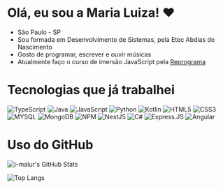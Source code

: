 # Olá, eu sou a Maria Luiza! ❤️
* São Paulo - SP
* Sou formada em Desenvolvimento de Sistemas, pela Etec Abdias do Nascimento
* Gosto de programar, escrever e ouvir músicas
* Atualmente faço o curso de imersão JavaScript pela [Reprograma](https://reprograma.com.br/)

# Tecnologias que já trabalhei
![TypeScript](https://img.shields.io/badge/TypeScript-007ACC?style=for-the-badge&logo=typescript&logoColor=white)
![Java](https://img.shields.io/badge/Java-ED8B00?style=for-the-badge&logo=openjdk&logoColor=white)
![JavaScript](https://img.shields.io/badge/JavaScript-F7DF1E?style=for-the-badge&logo=JavaScript&logoColor=white)
![Python](https://img.shields.io/badge/Python-3776AB?style=for-the-badge&logo=python&logoColor=white)
![Kotlin](https://img.shields.io/badge/Kotlin-0095D5?&style=for-the-badge&logo=kotlin&logoColor=white)
![HTML5](https://img.shields.io/badge/HTML-239120?style=for-the-badge&logo=html5&logoColor=white)
![CSS3](https://img.shields.io/badge/CSS-239120?&style=for-the-badge&logo=css3&logoColor=white)
![MYSQL](https://img.shields.io/badge/MySQL-00000F?style=for-the-badge&logo=mysql&logoColor=white)
![MongoDB](https://img.shields.io/badge/MongoDB-4EA94B?style=for-the-badge&logo=mongodb&logoColor=white)
![NPM](https://img.shields.io/badge/npm-CB3837?style=for-the-badge&logo=npm&logoColor=white)
![NestJS](https://img.shields.io/badge/Next.js-000?logo=nextdotjs&logoColor=fff&style=for-the-badge)
![C#](https://img.shields.io/badge/C%23-239120?style=for-the-badge&logo=c-sharp&logoColor=white)
![Express.JS](https://img.shields.io/badge/Express.js-404D59?style=for-the-badge)
![Angular](https://img.shields.io/badge/Angular-DD0031?style=for-the-badge&logo=angular&logoColor=white)


# Uso do GitHub
![i-malur's GitHub Stats](https://github-readme-stats.vercel.app/api?username=i-malur&theme=dracula&show_icons=true&count_private=true&layout=compact)

![Top Langs](https://github-readme-stats.vercel.app/api/top-langs/?username=i-malur&layout=compact&theme=dracula)

